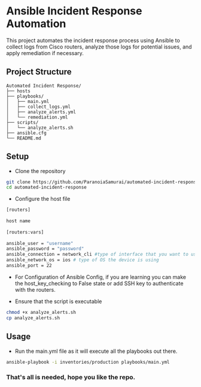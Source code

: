 # Ansible Incident Response Automation

This project automates the incident response process using Ansible to collect logs from Cisco routers, analyze those logs for potential issues, and apply remediation if necessary.

## Project Structure

``` table
Automated Incident Response/
├── hosts
├── playbooks/
│   ├── main.yml
│   ├── collect_logs.yml
│   ├── analyze_alerts.yml
│   └── remediation.yml
├── scripts/
│   └── analyze_alerts.sh
├── ansible.cfg
└── README.md

```

## Setup

- Clone the repository
``` bash
git clone https://github.com/ParanoiaSamurai/automated-incident-response.git
cd automated-incident-response
```
- Configure the host file
``` bash
[routers]                                              
                                                        
host name                         
                                                        
[routers:vars]                                         
                                                        
ansible_user = "username"
ansible_password = "password"                          
ansible_connection = network_cli #type of interface that you want to use                       
ansible_network_os = ios # type of OS the device is using
ansible_port = 22  
```

- For Configuration of Ansible Config, if you are learning you can make the host_key_checking to False state or add SSH key to authenticate with the routers.

- Ensure that the script is executable
``` bash
chmod +x analyze_alerts.sh
cp analyze_alerts.sh
```

## Usage
- Run the main.yml file as it will execute all the playbooks out there.

``` bash
ansible-playbook -i inventories/production playbooks/main.yml
```

### That's all is needed, hope you like the repo.
